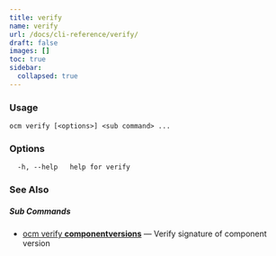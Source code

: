 ```yaml
---
title: verify
name: verify
url: /docs/cli-reference/verify/
draft: false
images: []
toc: true
sidebar:
  collapsed: true
---
```

### Usage

```
ocm verify [<options>] <sub command> ...
```

### Options

```
  -h, --help   help for verify
```

### See Also



##### Sub Commands

* [ocm verify <b>componentversions</b>](/docs/cli-reference/verify/componentversions/)	 &mdash; Verify signature of component version

